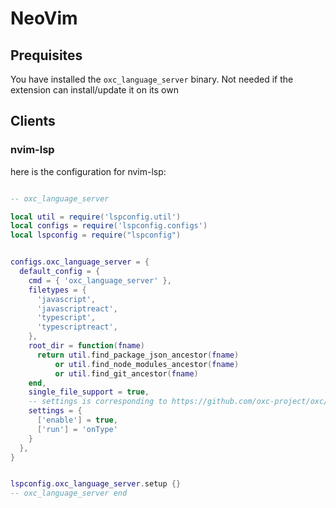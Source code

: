 # NeoVim

## Prequisites
You have installed the `oxc_language_server` binary. Not needed if the extension can install/update it on its own

## Clients

### nvim-lsp

here is the configuration for nvim-lsp: 

```lua

-- oxc_language_server

local util = require('lspconfig.util')
local configs = require('lspconfig.configs')
local lspconfig = require("lspconfig")


configs.oxc_language_server = {
  default_config = {
    cmd = { 'oxc_language_server' },
    filetypes = {
      'javascript',
      'javascriptreact',
      'typescript',
      'typescriptreact',
    },
    root_dir = function(fname)
      return util.find_package_json_ancestor(fname)
          or util.find_node_modules_ancestor(fname)
          or util.find_git_ancestor(fname)
    end,
    single_file_support = true,
    -- settings is corresponding to https://github.com/oxc-project/oxc/blob/de2f83477444ea19e5e370419ab4678652c87d30/editors/vscode/package.json#L61C1-L95
    settings = {
      ['enable'] = true,
      ['run'] = 'onType'
    }
  },
}


lspconfig.oxc_language_server.setup {}
-- oxc_language_server end

```



